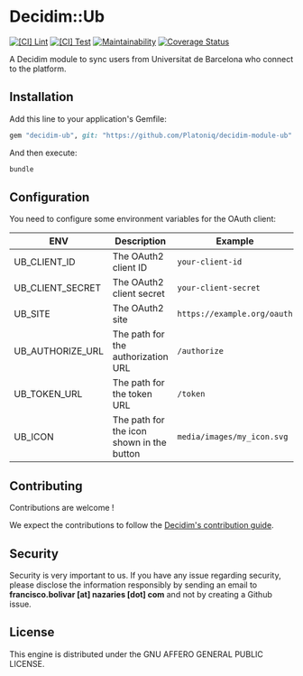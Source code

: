 # Decidim::Ub

[![[CI] Lint](https://github.com/Platoniq/decidim-module-ub/actions/workflows/lint.yml/badge.svg)](https://github.com/Platoniq/decidim-module-ub/actions/workflows/lint.yml)
[![[CI] Test](https://github.com/Platoniq/decidim-module-ub/actions/workflows/test.yml/badge.svg)](https://github.com/Platoniq/decidim-module-ub/actions/workflows/test.yml)
[![Maintainability](https://api.codeclimate.com/v1/badges/c975a347c58389448503/maintainability)](https://codeclimate.com/github/Platoniq/decidim-module-ub/maintainability)
[![Coverage Status](https://coveralls.io/repos/github/Platoniq/decidim-module-ub/badge.svg?branch=main)](https://coveralls.io/github/Platoniq/decidim-module-ub?branch=main)

A Decidim module to sync users from Universitat de Barcelona who connect to the platform.

## Installation

Add this line to your application's Gemfile:

```ruby
gem "decidim-ub", git: "https://github.com/Platoniq/decidim-module-ub"
```

And then execute:

```bash
bundle
```

## Configuration

You need to configure some environment variables for the OAuth client:

| ENV              | Description                               | Example                     | Default                    |
|------------------|-------------------------------------------|-----------------------------|----------------------------|
| UB_CLIENT_ID     | The OAuth2 client ID                      | `your-client-id`            |                            |
| UB_CLIENT_SECRET | The OAuth2 client secret                  | `your-client-secret`        |                            |
| UB_SITE          | The OAuth2 site                           | `https://example.org/oauth` |                            |
| UB_AUTHORIZE_URL | The path for the authorization URL        | `/authorize`                |                            |
| UB_TOKEN_URL     | The path for the token URL                | `/token`                    |                            |
| UB_ICON          | The path for the icon shown in the button | `media/images/my_icon.svg`  | `media/images/ub_logo.svg` |

## Contributing

Contributions are welcome !

We expect the contributions to follow the [Decidim's contribution guide](https://github.com/decidim/decidim/blob/develop/CONTRIBUTING.adoc).

## Security

Security is very important to us. If you have any issue regarding security, please disclose the information responsibly by sending an email to __francisco.bolivar [at] nazaries [dot] com__ and not by creating a Github issue.

## License

This engine is distributed under the GNU AFFERO GENERAL PUBLIC LICENSE.
